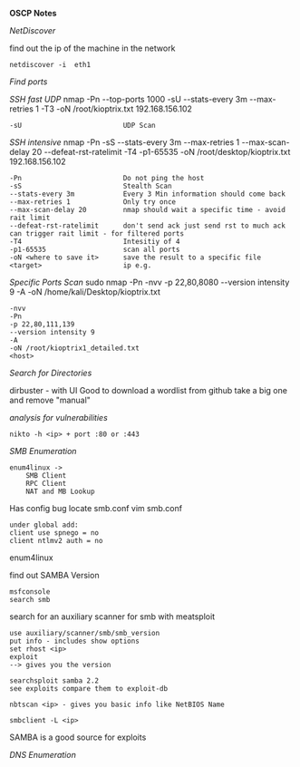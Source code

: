 **OSCP Notes**

*NetDiscover*

find out the ip of the machine in the network

    netdiscover -i  eth1

*Find ports* 

*SSH fast UDP*
    nmap -Pn --top-ports 1000 -sU --stats-every 3m --max-retries 1 -T3 -oN /root/kioptrix.txt 192.168.156.102

    -sU                         UDP Scan

*SSH intensive* 
    nmap -Pn -sS --stats-every 3m --max-retries 1 --max-scan-delay 20 --defeat-rst-ratelimit -T4 -p1-65535 -oN /root/desktop/kioptrix.txt 192.168.156.102

    -Pn                         Do not ping the host
    -sS                         Stealth Scan
    --stats-every 3m            Every 3 Min information should come back
    --max-retries 1             Only try once
    --max-scan-delay 20         nmap should wait a specific time - avoid rait limit
    --defeat-rst-ratelimit      don't send ack just send rst to much ack can trigger rait limit - for filtered ports
    -T4                         Intesitiy of 4
    -p1-65535                   scan all ports
    -oN <where to save it>      save the result to a specific file
    <target>                    ip e.g.

*Specific Ports Scan*
    sudo nmap -Pn -nvv -p 22,80,8080 --version intensity 9 -A -oN /home/kali/Desktop/kioptrix.txt

    -nvv 
    -Pn
    -p 22,80,111,139
    --version intensity 9 
    -A
    -oN /root/kioptrix1_detailed.txt
    <host>


*Search for Directories*

dirbuster - with UI
Good to download a wordlist from github
take a big one and remove "manual"

*analysis for vulnerabilities*

    nikto -h <ip> + port :80 or :443 

*SMB Enumeration*

    enum4linux -> 
        SMB Client 
        RPC Client
        NAT and MB Lookup

Has config bug
    locate smb.conf
    vim smb.conf

    under global add:
    client use spnego = no
    client ntlmv2 auth = no

enum4linux <ip>

find out SAMBA Version

    msfconsole
    search smb

search for an auxiliary scanner for smb with meatsploit

    use auxiliary/scanner/smb/smb_version
    put info - includes show options
    set rhost <ip>
    exploit
    --> gives you the version

    searchsploit samba 2.2
    see exploits compare them to exploit-db

    nbtscan <ip> - gives you basic info like NetBIOS Name

    smbclient -L <ip>

SAMBA is a good source for exploits

*DNS Enumeration*
